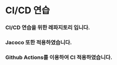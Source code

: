 # CI/CD 연습
### CI/CD 연습을 위한 레파지토리 입니다.

### Jacoco 또한 적용하였습니다.

### Github Actions를 이용하여 CI 적용하였습니다.